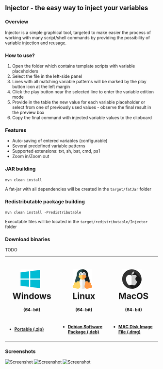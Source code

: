 ## Injector - the easy way to inject your variables

### Overview

Injector is a simple graphical tool, targeted to make easier the process of working with many script/shell commands by
providing the possibility of variable injection and reusage.

### How to use?

1. Open the folder which contains template scripts with variable placeholders
2. Select the file in the left-side panel
3. Lines with all matching variable patterns will be marked by the play button icon at the left margin
4. Click the play button near the selected line to enter the variable edition mode
5. Provide in the table the new value for each variable placeholder or select from one of previously used values -
   observe the final result in the preview box
6. Copy the final command with injected variable values to the clipboard

### Features

* Auto-saving of entered variables (configurable)
* Several predefined variable patterns
* Supported extensions: txt, sh, bat, cmd, ps1
* Zoom in/Zoom out

### JAR building

`mvn clean install`

A fat-jar with all dependencies will be created in the
`target/fatJar` folder

### Redistributable package building

`mvn clean install -Predistributable`

Executable files will be located in the
`target/redistributable/Injector` folder

### Download binaries

TODO

<table>
<tr>
  <td align="center">
        <b>
          <h1>
            <img style="margin-right: 10px" src="docs/img/windows.png" alt="">
            Windows
          </h1>
        </b>
        <p><b>(64-bit)</b></p>
  </td>
  <td align="center"> 
      <b>
          <h1>
            <img style="margin-right: 10px" src="docs/img/linux.png" alt="">
            Linux
          </h1>
        </b>
      <p><b>(64-bit)</b></p>
  </td>

  <td align="center">
        <b>
          <h1>
            <img style="margin-right: 10px" src="docs/img/mac.png" alt="">
            MacOS 
          </h1>
        </b>
        <p><b>(64-bit)</b></p>
  </td>
</tr>
<tr>
  <td>
<b>
  <ul>
      <li>
        <h4>
           <a href="https://github.com/ViperM/Injector/releases/download/v1.0/Injector.zip">Portable (.zip)</a>
        </h4>
      </li>
  </ul>
</b>
  </td>
  <td>
<b>
   <ul>
        <li>
          <h4>
            <a href="https://github.com/ViperM/Injector/releases/download/v1.0/injector_1.0_amd64.deb">Debian Software Package (.deb)</a>
          </h4>
        </li>
   </ul>
</b>
  </td>
  <td>
  <b>
   <ul>
        <li>
          <h4>
            <a href="https://github.com/ViperM/Injector/releases/download/v1.0/Injector-1.0.dmg">MAC Disk Image File (.dmg)</a>
          </h4>
        </li>
   </ul>
</b>
  </td>
</tr>
</table>

### Screenshots

![Screenshot](docs/img/screenshots/injector-main.jpg)
![Screenshot](docs/img/screenshots/injector-variables.jpg)
![Screenshot](docs/img/screenshots/injector-settings.jpg)
